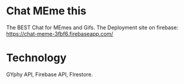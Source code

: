 # Chat MEme this
The BEST Chat for MEmes and Gifs.
The Deployment site on firebase:
https://chat-meme-3fbf6.firebaseapp.com/
# Technology
GYphy API, Firebase API, FIrestore.